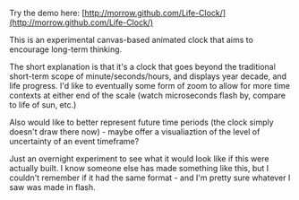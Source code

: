 Try the demo here: [http://morrow.github.com/Life-Clock/](http://morrow.github.com/Life-Clock/)

This is an experimental canvas-based animated clock that aims to encourage long-term thinking.

The short explanation is that it's a clock that goes beyond the traditional short-term scope of
minute/seconds/hours, and displays year decade, and life progress.  I'd like to eventually some form of zoom
to allow for more time contexts at either end of the scale (watch microseconds flash by, compare to life of sun, etc.)

Also would like to better represent future time periods (the clock simply doesn't draw there now) - maybe offer a visualiaztion of the level of uncertainty of an event timeframe?

Just an overnight experiment to see what it would look like if this were actually built.  I know someone else has made something like this, but I couldn't remember if it had the same format - and I'm pretty sure whatever I saw was made in flash.  